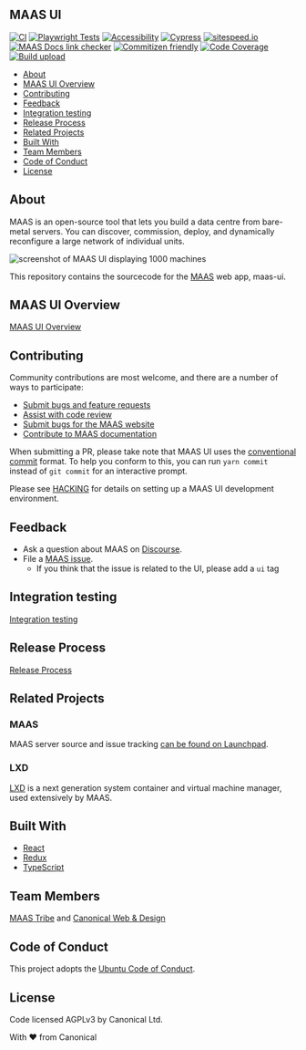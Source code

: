 ## MAAS UI

[![CI](https://github.com/canonical/maas-ui/actions/workflows/test.yml/badge.svg?branch=main)](https://github.com/canonical/maas-ui/actions/workflows/test.yml)
[![Playwright Tests](https://github.com/canonical/maas-ui/actions/workflows/playwright.yml/badge.svg?branch=main)](https://github.com/canonical/maas-ui/actions/workflows/playwright.yml)
[![Accessibility](https://github.com/canonical/maas-ui/actions/workflows/accessibility.yml/badge.svg?branch=main)](https://github.com/canonical/maas-ui/actions/workflows/accessibility.yml)
[![Cypress](https://github.com/canonical/maas-ui/actions/workflows/cypress.yml/badge.svg?branch=main)](https://github.com/canonical/maas-ui/actions/workflows/cypress.yml)
[![sitespeed.io](https://github.com/canonical/maas-ui/actions/workflows/sitespeed.yml/badge.svg?branch=main)](https://github.com/canonical/maas-ui/actions/workflows/sitespeed.yml)
[![MAAS Docs link checker](https://github.com/canonical/maas-ui/actions/workflows/links-checker.yml/badge.svg?branch=main)](https://github.com/canonical/maas-ui/actions/workflows/links-checker.yml)
[![Commitizen friendly](https://img.shields.io/badge/commitizen-friendly-brightgreen.svg)](http://commitizen.github.io/cz-cli/)
[![Code Coverage](https://img.shields.io/badge/code--coverage-report-brightgreen.svg)](https://canonical.github.io/maas-ui/)
[![Build upload](https://github.com/canonical/maas-ui/actions/workflows/upload.yml/badge.svg)](https://github.com/canonical/maas-ui/actions/workflows/upload.yml)

- [About](#about)
- [MAAS UI Overview](#maas-ui-overview)
- [Contributing](#contributing)
- [Feedback](#feedback)
- [Integration testing](#integration-testing)
- [Release Process](#release-process)
- [Related Projects](#related-projects)
- [Built With](#built-with)
- [Team Members](#team-members)
- [Code of Conduct](#code-of-conduct)
- [License](#license)

## About

MAAS is an open-source tool that lets you build a data centre from bare-metal servers. You can discover, commission, deploy, and dynamically reconfigure a large network of individual units.

![screenshot of MAAS UI displaying 1000 machines](https://user-images.githubusercontent.com/7452681/234197707-a25b2231-1ca4-4d80-9e42-53d99c4e2cf1.png)

This repository contains the sourcecode for the [MAAS](https://maas.io) web app, maas-ui.

## MAAS UI Overview

[MAAS UI Overview](docs/MAASUI.md)

## Contributing


Community contributions are most welcome, and there are a number of ways to participate:

- [Submit bugs and feature requests](https://maas.io/docs/how-to-review-and-report-bugs)
- [Assist with code review](https://github.com/canonical/maas-ui/pulls)
- [Submit bugs for the MAAS website](https://github.com/canonical/maas.io)
- [Contribute to MAAS documentation](https://maas.io/docs/how-to-contribute-to-maas-documentation)

When submitting a PR, please take note that MAAS UI uses the [conventional commit](https://www.conventionalcommits.org/en/v1.0.0/) format. To help you conform to this, you can run `yarn commit` instead of `git commit` for an interactive prompt.

Please see [HACKING](/docs/HACKING.md) for details on setting up a MAAS UI development environment.

## Feedback

- Ask a question about MAAS on [Discourse](https://discourse.maas.io/).
- File a [MAAS issue](https://bugs.launchpad.net/maas/+filebug).
  - If you think that the issue is related to the UI, please add a `ui` tag

## Integration testing

[Integration testing](docs/INTEGRATION.md)

## Release Process

[Release Process](docs/RELEASE.md)

## Related Projects

### MAAS

MAAS server source and issue tracking [can be found on Launchpad](https://launchpad.net/maas).

### LXD

[LXD](https://github.com/lxc/lxd) is a next generation system container and virtual machine manager, used extensively by MAAS.

## Built With

- [React](https://reactjs.org/)
- [Redux](https://redux.js.org/)
- [TypeScript](https://www.typescriptlang.org/)

## Team Members

[MAAS Tribe](https://discourse.canonical.com/t/maas-tribe/272) and [Canonical Web & Design](https://github.com/orgs/canonical/teams/web-and-design/members)

## Code of Conduct

This project adopts the [Ubuntu Code of Conduct](https://ubuntu.com/community/code-of-conduct).

## License

Code licensed AGPLv3 by Canonical Ltd.

With ♥ from Canonical
